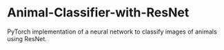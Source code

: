 # Animal-Classifier-with-ResNet
PyTorch implementation of a neural network to classify images of animals using ResNet.
